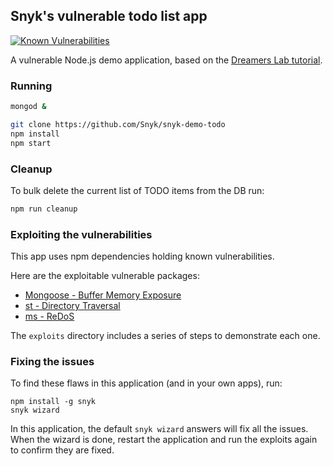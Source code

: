 ## Snyk's vulnerable todo list app
[![Known Vulnerabilities](https://snyk.io/test/github/snyk/snyk-demo-todo/badge.svg?style=flat-square)](https://snyk.io/test/github/snyk/snyk-demo-todo)

A vulnerable Node.js demo application, based on the [Dreamers Lab tutorial](http://dreamerslab.com/blog/en/write-a-todo-list-with-express-and-mongodb/).

### Running
```bash
mongod &

git clone https://github.com/Snyk/snyk-demo-todo
npm install
npm start
```
### Cleanup
To bulk delete the current list of TODO items from the DB run:
```bash
npm run cleanup
```

### Exploiting the vulnerabilities

This app uses npm dependencies holding known vulnerabilities.

Here are the exploitable vulnerable packages:
- [Mongoose - Buffer Memory Exposure](https://snyk.io/vuln/npm:mongoose:20160116)
- [st - Directory Traversal](https://snyk.io/vuln/npm:st:20140206)
- [ms - ReDoS](https://app.snyk.io/vuln/npm:ms:20151024)

The `exploits` directory includes a series of steps to demonstrate each one.

### Fixing the issues
To find these flaws in this application (and in your own apps), run:
```
npm install -g snyk
snyk wizard
```

In this application, the default `snyk wizard` answers will fix all the issues.
When the wizard is done, restart the application and run the exploits again to confirm they are fixed.
